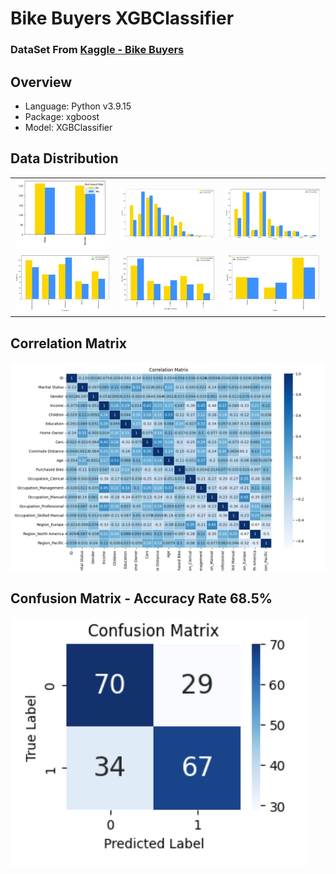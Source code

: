 # Bike Buyers XGBClassifier

### DataSet From [Kaggle - Bike Buyers](https://www.kaggle.com/datasets/heeraldedhia/bike-buyers)

## Overview

- Language: Python v3.9.15
- Package: xgboost
- Model: XGBClassifier

## Data Distribution


<table>
  <tr>
    <td><img src="./images/gender.png" alt="Image Gender" width="200"/></td>
    <td><img src="./images/age.png" alt="Image Age" width="200"/></td>
    <td><img src="./images/income.png" alt="Image Income" width="200"/></td>
  </tr>
  <tr>
    <td><img src="./images/occupation.png" alt="Image Occupation" width="200"/></td>
    <td><img src="./images/commute_distance.png" alt="Image Commute Distance" width="200"/></td>
    <td><img src="./images/region.png" alt="Image Region" width="200"/></td>
  </tr>
</table>


## Correlation Matrix

![image](./images/correlation_matrix.png)

## Confusion Matrix - Accuracy Rate 68.5%

![image](./images/confusion_matrix.png)

